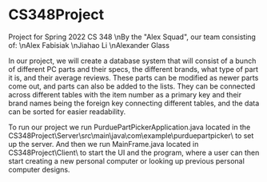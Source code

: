 # CS348Project
Project for Spring 2022 CS 348
\nBy the "Alex Squad", our team consisting of:
\nAlex Fabisiak
\nJiahao Li
\nAlexander Glass

In our project, we will create a database system that will consist of a bunch of different PC parts and their specs, the different brands, what type of part it is, and their average reviews. 
These parts can be modified as newer parts come out, and parts can also be added to the lists. They can be connected across different tables with the item number as a primary key and their brand names being the foreign key connecting different tables, and the data can be sorted for easier readability.

To run our project we run PurduePartPickerApplication.java located in the CS348Project\Server\src\main\java\com\example\purduepartpicker\ to set up the server.
And then we run MainFrame.java located in CS348Project\Client\ to start the UI and the program, where a user can then start creating a new personal computer or looking up previous personal computer designs.

